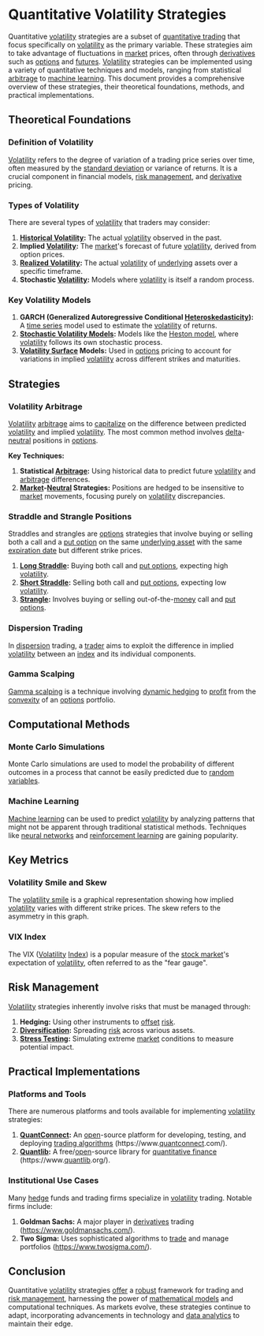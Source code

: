 # Quantitative Volatility Strategies

Quantitative [volatility](../v/volatility.md) strategies are a subset of [quantitative trading](../q/quantitative_trading.md) that focus specifically on [volatility](../v/volatility.md) as the primary variable. These strategies aim to take advantage of fluctuations in [market](../m/market.md) prices, often through [derivatives](../d/derivatives.md) such as [options](../o/options.md) and [futures](../f/futures.md). [Volatility](../v/volatility.md) strategies can be implemented using a variety of quantitative techniques and models, ranging from statistical [arbitrage](../a/arbitrage.md) to [machine learning](../m/machine_learning.md). This document provides a comprehensive overview of these strategies, their theoretical foundations, methods, and practical implementations.

## Theoretical Foundations

### Definition of Volatility

[Volatility](../v/volatility.md) refers to the degree of variation of a trading price series over time, often measured by the [standard deviation](../s/standard_deviation.md) or variance of returns. It is a crucial component in financial models, [risk management](../r/risk_management.md), and [derivative](../d/derivative.md) pricing.

### Types of Volatility

There are several types of [volatility](../v/volatility.md) that traders may consider:

1. **[Historical Volatility](../h/historical_volatility.md):** The actual [volatility](../v/volatility.md) observed in the past.
2. **Implied [Volatility](../v/volatility.md):** The [market](../m/market.md)'s forecast of future [volatility](../v/volatility.md), derived from option prices.
3. **[Realized Volatility](../r/realized_volatility.md):** The actual [volatility](../v/volatility.md) of [underlying](../u/underlying.md) assets over a specific timeframe.
4. **Stochastic [Volatility](../v/volatility.md):** Models where [volatility](../v/volatility.md) is itself a random process.

### Key Volatility Models

1. **GARCH (Generalized Autoregressive Conditional [Heteroskedasticity](../h/heteroskedasticity.md)):** A [time series](../t/time_series.md) model used to estimate the [volatility](../v/volatility.md) of returns.
2. **[Stochastic Volatility Models](../s/stochastic_volatility_models.md):** Models like the [Heston model](../h/heston_model.md), where [volatility](../v/volatility.md) follows its own stochastic process.
3. **[Volatility Surface](../v/volatility_surface.md) Models:** Used in [options](../o/options.md) pricing to account for variations in implied [volatility](../v/volatility.md) across different strikes and maturities.

## Strategies

### Volatility Arbitrage

[Volatility](../v/volatility.md) [arbitrage](../a/arbitrage.md) aims to [capitalize](../c/capitalize.md) on the difference between predicted [volatility](../v/volatility.md) and implied [volatility](../v/volatility.md). The most common method involves [delta](../d/delta.md)-[neutral](../n/neutral.md) positions in [options](../o/options.md).

**Key Techniques:**

1. **Statistical [Arbitrage](../a/arbitrage.md):** Using historical data to predict future [volatility](../v/volatility.md) and [arbitrage](../a/arbitrage.md) differences.
2. **[Market](../m/market.md)-[Neutral](../n/neutral.md) Strategies:** Positions are hedged to be insensitive to [market](../m/market.md) movements, focusing purely on [volatility](../v/volatility.md) discrepancies.

### Straddle and Strangle Positions

Straddles and strangles are [options](../o/options.md) strategies that involve buying or selling both a call and a [put option](../p/put.md) on the same [underlying asset](../u/underlying_asset.md) with the same [expiration date](../e/expiration_date.md) but different strike prices.

1. **[Long Straddle](../l/long_straddle.md):** Buying both call and [put options](../p/put_options.md), expecting high [volatility](../v/volatility.md).
2. **[Short Straddle](../s/short_straddle.md):** Selling both call and [put options](../p/put_options.md), expecting low [volatility](../v/volatility.md).
3. **[Strangle](../s/strangle.md):** Involves buying or selling out-of-the-[money](../m/money.md) call and [put options](../p/put_options.md).

### Dispersion Trading

In [dispersion](../d/dispersion.md) trading, a [trader](../t/trader.md) aims to exploit the difference in implied [volatility](../v/volatility.md) between an [index](../i/index_instrument.md) and its individual components.

### Gamma Scalping

[Gamma scalping](../g/gamma_scalping.md) is a technique involving [dynamic hedging](../d/dynamic_hedging.md) to [profit](../p/profit.md) from the [convexity](../c/convexity.md) of an [options](../o/options.md) portfolio.

## Computational Methods

### Monte Carlo Simulations

Monte Carlo simulations are used to model the probability of different outcomes in a process that cannot be easily predicted due to [random variables](../r/random_variables.md).

### Machine Learning

[Machine learning](../m/machine_learning.md) can be used to predict [volatility](../v/volatility.md) by analyzing patterns that might not be apparent through traditional statistical methods. Techniques like [neural networks](../n/neural_networks_in_trading.md) and [reinforcement learning](../r/reinforcement_learning.md) are gaining popularity.

## Key Metrics

### Volatility Smile and Skew

The [volatility smile](../v/volatility_smile.md) is a graphical representation showing how implied [volatility](../v/volatility.md) varies with different strike prices. The skew refers to the asymmetry in this graph.

### VIX Index

The VIX ([Volatility](../v/volatility.md) [Index](../i/index_instrument.md)) is a popular measure of the [stock market](../s/stock_market.md)'s expectation of [volatility](../v/volatility.md), often referred to as the "fear gauge".

## Risk Management

[Volatility](../v/volatility.md) strategies inherently involve risks that must be managed through:

1. **Hedging:** Using other instruments to [offset](../o/offset.md) [risk](../r/risk.md).
2. **[Diversification](../d/diversification.md):** Spreading [risk](../r/risk.md) across various assets.
3. **[Stress Testing](../s/stress_testing_in_trading.md):** Simulating extreme [market](../m/market.md) conditions to measure potential impact.

## Practical Implementations

### Platforms and Tools

There are numerous platforms and tools available for implementing [volatility](../v/volatility.md) strategies:

1. **[QuantConnect](../q/quantconnect.md):** An [open](../o/open.md)-source platform for developing, testing, and deploying [trading algorithms](../t/trading_algorithms.md) (https://www.[quantconnect](../q/quantconnect.md).com/).
2. **[Quantlib](../q/quantlib.md):** A free/[open](../o/open.md)-source library for [quantitative finance](../q/quantitative_finance.md) (https://www.[quantlib](../q/quantlib.md).org/).

### Institutional Use Cases

Many [hedge](../h/hedge.md) funds and trading firms specialize in [volatility](../v/volatility.md) trading. Notable firms include:

1. **Goldman Sachs:** A major player in [derivatives](../d/derivatives.md) trading (https://www.goldmansachs.com/).
2. **Two Sigma:** Uses sophisticated algorithms to [trade](../t/trade.md) and manage portfolios (https://www.twosigma.com/).

## Conclusion

Quantitative [volatility](../v/volatility.md) strategies [offer](../o/offer.md) a [robust](../r/robust.md) framework for trading and [risk management](../r/risk_management.md), harnessing the power of [mathematical models](../m/mathematical_models_in_trading.md) and computational techniques. As markets evolve, these strategies continue to adapt, incorporating advancements in technology and [data analytics](../d/data_analytics.md) to maintain their edge.

